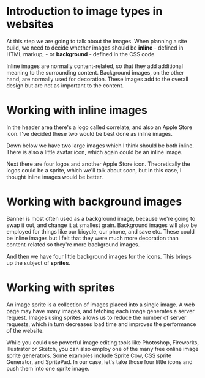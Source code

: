 # Introduction to image types in websites

At this step we are going to talk about the images. When planning a site build, we need to decide whether images should be **inline** - defined in HTML markup, - or **background** - defined in the CSS code.

Inline images are normally content-related, so that they add additional meaning to the surrounding content. Background images, on the other hand, are normally used for decoration. These images add to the overall design but are not as important to the content.

# Working with inline images

In the header area there's a logo called correlate, and also an Apple Store icon. I've decided these two would be best done as inline images.

Down below we have two large images which I think should be both inline. There is also a little avatar icon, which again could be an inline image.

Next there are four logos and another Apple Store icon. Theoretically the logos could be a sprite, which we'll talk about soon, but in this case, I thought inline images would be better.

# Working with background images

Banner is most often used as a background image, because we're going to swap it out, and change it at smallest grain. Background images will also be employed for things like our bicycle, our phone, and save etc. These could be inline images but I felt that they were much more decoration than content-related so they're more background images.

And then we have four little background images for the icons. This brings up the subject of **sprites**.

# Working with sprites

An image sprite is a collection of images placed into a single image. A web page may have many images, and fetching each image generates a server request. Images using sprites allows us to reduce the number of server requests, which in turn decreases load time and improves the performance of the website.

While you could use powerful image editing tools like Photoshop, Fireworks, Illustrator or Sketch, you can also employ one of the many free online image sprite generators. Some examples include Sprite Cow, CSS sprite Generator, and SpritePad. In our case, let's take those four little icons and push them into one sprite image.